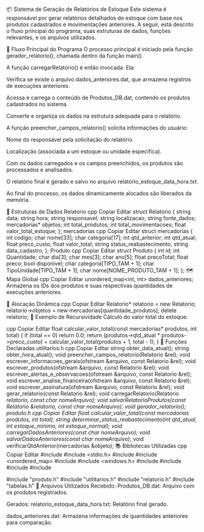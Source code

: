 📦 Sistema de Geração de Relatórios de Estoque
Este sistema é responsável por gerar relatórios detalhados de estoque com base nos produtos cadastrados e movimentações anteriores. A seguir, está descrito o fluxo principal do programa, suas estruturas de dados, funções relevantes, e os arquivos utilizados.

🔄 Fluxo Principal do Programa
O processo principal é iniciado pela função gerador_relatorio(), chamada dentro da função main().

A função carregarRelatorio() é então invocada. Ela:

Verifica se existe o arquivo dados_anteriores.dat, que armazena registros de execuções anteriores.

Acessa e carrega o conteúdo de Produtos_DB.dat, contendo os produtos cadastrados no sistema.

Converte e organiza os dados na estrutura adequada para o relatório.

A função preencher_campos_relatorio() solicita informações do usuário:

Nome do responsável pela solicitação do relatório.

Localização (associada a um estoque ou unidade específica).

Com os dados carregados e os campos preenchidos, os produtos são processados e analisados.

O relatório final é gerado e salvo no arquivo relatorio_estoque_data_hora.txt.

Ao final do processo, os dados dinamicamente alocados são liberados da memória.

🧱 Estruturas de Dados
Relatorio
cpp
Copiar
Editar
struct Relatorio {
    string data;
    string hora;
    string responsavel;
    string localizacao;
    string fonte_dados;
    mercadorias* objetos;
    int total_produtos;
    int total_movimentacoes;
    float valor_total_estoque;
};
mercadorias
cpp
Copiar
Editar
struct mercadorias {
    int codigo;
    char nome[33];
    char categoria[17];
    int qtd_anterior;
    int qtd_atual;
    float preco_custo;
    float valor_total;
    string status_reabastecimento;
    string data_cadastro;
};
Produto
cpp
Copiar
Editar
struct Produto {
    int id;
    int Quantidade;
    char dia[3];
    char mes[3];
    char ano[5];
    float precoTotal;
    float preco;
    bool disponivel;
    char categoria[TIPO_TAM + 1];
    char TipoUnidade[TIPO_TAM + 1];
    char nome[NOME_PRODUTO_TAM + 1];
};
🗺️ Mapa Global
cpp
Copiar
Editar
unordered_map<int, int> dados_anteriores;
Armazena os IDs dos produtos e suas respectivas quantidades de execuções anteriores.

💾 Alocação Dinâmica
cpp
Copiar
Editar
Relatorio* relatorio = new Relatorio;
relatorio->objetos = new mercadorias[quantidade_produtos];
delete relatorio;
🧮 Exemplo de Recursividade
Cálculo do valor total do estoque:

cpp
Copiar
Editar
float calcular_valor_total(const mercadorias* produtos, int total) {
    if (total == 0)
        return 0.0;
    return (produtos->qtd_atual * produtos->preco_custo) + calcular_valor_total(produtos + 1, total - 1);
}
🧩 Funções Declaradas
utilitarios.h
cpp
Copiar
Editar
string obter_data_atual();
string obter_hora_atual();
void preencher_campos_relatorio(Relatorio &rel);
void escrever_informacoes_gerais(ofstream &arquivo, const Relatorio &rel);
void escrever_produtos(ofstream &arquivo, const Relatorio &rel);
void escrever_alertas_e_observacoes(ofstream &arquivo, const Relatorio &rel);
void escrever_analise_financeira(ofstream &arquivo, const Relatorio &rel);
void escrever_assinatura(ofstream &arquivo, const Relatorio &rel);
void gerar_relatorio(const Relatorio &rel);
void carregarRelatorio(Relatorio *relatorio, const char *nomeArquivo);
void salvarRelatorioProdutos(const Relatorio &relatorio, const char *nomeArquivo);
void gerador_relatorio();
produto.h
cpp
Copiar
Editar
float calcular_valor_total(const mercadorias* produtos, int total);
string determinar_status_reabastecimento(int qtd_atual, int estoque_minimo, int estoque_normal);
void carregarDadosAnteriores(const char* nomeArquivo);
void salvarDadosAnteriores(const char* nomeArquivo);
void verificarQtdAnterior(mercadorias &objeto);
📚 Bibliotecas Utilizadas
cpp
Copiar
Editar
#include <iostream>
#include <stdio.h>
#include <string>
#include <unordered_map>
#include <fstream>
#include <windows.h>
#include <iomanip>
#include <ctime>
#include <limits>
#include <locale>

#include "produto.h"
#include "utilitarios.h"
#include "relatorio.h"
#include "tabelas.h"
📁 Arquivos Utilizados
Recebido:
Produtos_DB.dat: Arquivo com os produtos registrados.

Gerados:
relatorio_estoque_data_hora.txt: Relatório final gerado.

dados_anteriores.dat: Armazena informações de quantidades anteriores para comparação.
